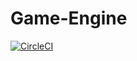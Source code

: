 # Game-Engine

[![CircleCI](https://circleci.com/gh/OmniFaR/Game-Engine.svg?style=svg)](https://circleci.com/gh/OmniFaR/Game-Engine)
